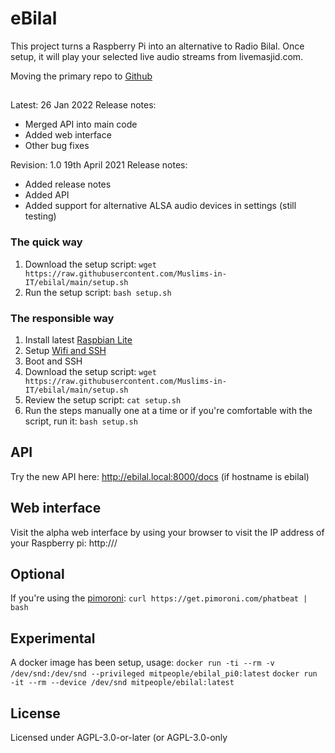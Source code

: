 # eBilal

This project turns a Raspberry Pi into an alternative to Radio Bilal. Once setup, it will play your selected live audio streams from livemasjid.com.

Moving the primary repo to [Github](https://github.com/Muslims-in-IT/ebilal)

##
Latest: 26 Jan 2022
Release notes:
* Merged API into main code
* Added web interface
* Other bug fixes

Revision: 1.0 19th April 2021
Release notes: 
* Added release notes
* Added API
* Added support for alternative ALSA audio devices in settings (still testing)

### The quick way 
1. Download the setup script: `wget https://raw.githubusercontent.com/Muslims-in-IT/ebilal/main/setup.sh`
2. Run the setup script: `bash setup.sh`

### The responsible way
1. Install latest [Raspbian Lite](https://downloads.raspberrypi.org/raspbian_lite_latest)
2. Setup [Wifi and SSH](https://www.raspberrypi.org/documentation/configuration/wireless/headless.md)
3. Boot and SSH
4. Download the setup script: `wget https://raw.githubusercontent.com/Muslims-in-IT/ebilal/main/setup.sh`
5. Review the setup script: `cat setup.sh`
6. Run the steps manually one at a time or if you're comfortable with the script, run it: `bash setup.sh`

## API
Try the new API here:
http://ebilal.local:8000/docs  (if hostname is ebilal)

## Web interface
Visit the alpha web interface by using your browser to visit the IP address of your Raspberry pi: http://<pi ip address>/

## Optional

If you're using the [pimoroni](https://shop.pimoroni.com/products/pirate-radio-pi-zero-w-project-kit):
`curl https://get.pimoroni.com/phatbeat | bash`

## Experimental
A docker image has been setup, usage:
`docker run -ti --rm -v /dev/snd:/dev/snd --privileged mitpeople/ebilal_pi0:latest`
`docker run -it --rm --device /dev/snd mitpeople/ebilal:latest`

## License
Licensed under AGPL-3.0-or-later (or AGPL-3.0-only 
